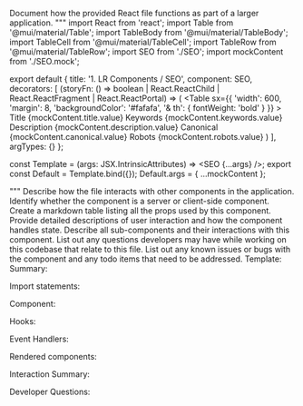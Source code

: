 Document how the provided React file functions as part of a larger application.
"""
import React from 'react';
import Table from '@mui/material/Table';
import TableBody from '@mui/material/TableBody';
import TableCell from '@mui/material/TableCell';
import TableRow from '@mui/material/TableRow';
import SEO from './SEO';
import mockContent from './SEO.mock';

export default {
  title: '1. LR Components / SEO',
  component: SEO,
  decorators: [
    (storyFn: () => boolean | React.ReactChild | React.ReactFragment | React.ReactPortal) => (
      <Table
        sx={{
          'width': 600,
          'margin': 8,
          'backgroundColor': '#fafafa',
          '& th': {
            fontWeight: 'bold'
          }
        }}
      >
        <TableBody>
          <TableRow>
            <TableCell component="th" scope="row">
              Title
            </TableCell>
            <TableCell component="td" scope="row">
              {mockContent.title.value}
            </TableCell>
          </TableRow>
          <TableRow>
            <TableCell component="th" scope="row">
              Keywords
            </TableCell>
            <TableCell component="td" scope="row">
              {mockContent.keywords.value}
            </TableCell>
          </TableRow>
          <TableRow>
            <TableCell component="th" scope="row">
              Description
            </TableCell>
            <TableCell component="td" scope="row">
              {mockContent.description.value}
            </TableCell>
          </TableRow>
          <TableRow>
            <TableCell component="th" scope="row">
              Canonical
            </TableCell>
            <TableCell component="td" scope="row">
              {mockContent.canonical.value}
            </TableCell>
          </TableRow>
          <TableRow>
            <TableCell component="th" scope="row">
              Robots
            </TableCell>
            <TableCell component="td" scope="row">
              {mockContent.robots.value}
            </TableCell>
          </TableRow>
        </TableBody>
      </Table>
    )
  ],
  argTypes: {}
};

const Template = (args: JSX.IntrinsicAttributes) => <SEO {...args} />;
export const Default = Template.bind({});
Default.args = { ...mockContent };

"""
Describe how the file interacts with other components in the application.
Identify whether the component is a server or client-side component.
Create a markdown table listing all the props used by this component.
Provide detailed descriptions of user interaction and how the component handles state.
Describe all sub-components and their interactions with this component.
List out any questions developers may have while working on this codebase that relate to this file.
List out any known issues or bugs with the component and any todo items that need to be addressed.
Template:
Summary:
<brief overview of the file and all its major components>

Import statements:
<describe the imports and dependencies>

Component:
<Summary of component>

Hooks:
<list of hooks with descriptions>

Event Handlers:
<list of Event Handlers with descriptions>

Rendered components:
<list of Rendered components with descriptions>

Interaction Summary:
<a summary of how the file could interact with the rest of the application>

Developer Questions:
<a list of questions Developers working with this component may have the following questions when debugging>